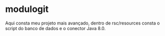 # modulogit
Aqui consta  meu projeto mais avançado, dentro de rsc/resources consta o script do banco de dados e o conector Java 8.0.
